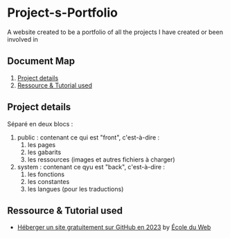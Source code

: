 
# Project-s-Portfolio
A website created to be a portfolio of all the projects I have created or been involved in

## Document Map
1. [Project details](#project-details)
1. [Ressource & Tutorial used](#ressource--tutorial-used)

## Project details
Séparé en deux blocs :
1. public : contenant ce qui est "front", c'est-à-dire :
    1. les pages
    1. les gabarits
    1. les ressources (images et autres fichiers à charger)
1. system : contenant ce qyu est "back", c'est-à-dire :
    1. les fonctions
    1. les constantes
    1. les langues (pour les traductions)

## Ressource & Tutorial used
- [Héberger un site gratuitement sur GitHub en 2023](https://www.youtube.com/watch?v=hNRxn5sKOdE) by [École du Web](https://www.youtube.com/@EcoleduWeb)
